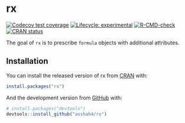 
<!-- README.md is generated from README.Rmd. Please edit that file -->

# rx

<!-- badges: start -->

[![Codecov test
coverage](https://codecov.io/gh/asshah4/rx/branch/main/graph/badge.svg)](https://codecov.io/gh/asshah4/rx?branch=main)
[![Lifecycle:
experimental](https://img.shields.io/badge/lifecycle-experimental-orange.svg)](https://lifecycle.r-lib.org/articles/stages.html#experimental)
[![R-CMD-check](https://github.com/asshah4/rx/workflows/R-CMD-check/badge.svg)](https://github.com/asshah4/rx/actions)
[![CRAN
status](https://www.r-pkg.org/badges/version/rx)](https://CRAN.R-project.org/package=rx)
<!-- badges: end -->

The goal of `rx` is to prescribe `formula` objects with additional
attributes.

## Installation

You can install the released version of rx from
[CRAN](https://CRAN.R-project.org) with:

``` r
install.packages("rx")
```

And the development version from [GitHub](https://github.com/) with:

``` r
# install.packages("devtools")
devtools::install_github("asshah4/rx")
```
